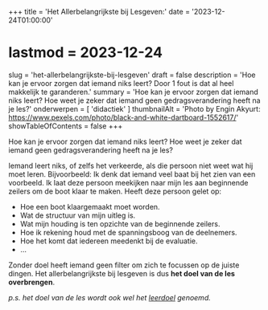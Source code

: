 +++
title = 'Het Allerbelangrijkste bij Lesgeven:'
date = '2023-12-24T01:00:00'
# lastmod = 2023-12-24
slug = 'het-allerbelangrijkste-bij-lesgeven'
draft = false
description = 'Hoe kan je ervoor zorgen dat iemand niks leert? Door 1 fout is dat al heel makkelijk te garanderen.'
summary = 'Hoe kan je ervoor zorgen dat iemand niks leert? Hoe weet je zeker dat iemand geen gedragsverandering heeft na je les?'
onderwerpen = [
    'didactiek'
]
thumbnailAlt = 'Photo by Engin Akyurt: https://www.pexels.com/photo/black-and-white-dartboard-1552617/'
showTableOfContents = false
+++

Hoe kan je ervoor zorgen dat iemand niks leert? Hoe weet je zeker dat iemand geen gedragsverandering heeft na je les?

Iemand leert niks, of zelfs het verkeerde, als die persoon niet weet wat hij moet leren. Bijvoorbeeld: Ik denk dat iemand veel baat bij het zien van een voorbeeld. Ik laat deze persoon meekijken naar mijn les aan beginnende zeilers om de boot klaar te maken. Heeft deze persoon gelet op:

- Hoe een boot klaargemaakt moet worden.
- Wat de structuur van mijn uitleg is.
- Wat mijn houding is ten opzichte van de beginnende zeilers.
- Hoe ik rekening houd met de spanningsboog van de deelnemers.
- Hoe het komt dat iedereen meedenkt bij de evaluatie.
- …

Zonder doel heeft iemand geen filter om zich te focussen op de juiste dingen. Het allerbelangrijkste bij lesgeven is dus **het doel van de les overbrengen**.

*p.s. het doel van de les wordt ook wel het [leerdoel](../2023-12-25%20Beter%20dan%20Leervragen%20Leerdoelen/) genoemd.*
